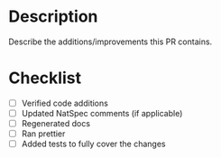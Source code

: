 # Description

Describe the additions/improvements this PR contains.

# Checklist

- [ ] Verified code additions
- [ ] Updated NatSpec comments (if applicable)
- [ ] Regenerated docs
- [ ] Ran prettier
- [ ] Added tests to fully cover the changes
